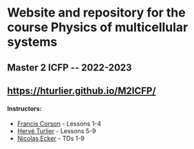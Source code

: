 # Website and repository for the course Physics of multicellular systems
## Master 2 ICFP -- 2022-2023
## https://hturlier.github.io/M2ICFP/

#### Instructors: 
- [Francis Corson](mailto:francis.corson@ens.fr) - Lessons 1-4
- [Hervé Turlier](mailto:herve.turlier@college-de-france.fr) - Lessons 5-9
- [Nicolas Ecker](mailto:nicolas.ecker@college-de-france.fr) - TDs 1-9
